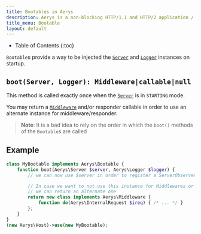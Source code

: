 ```yaml
---
title: Bootables in Aerys
description: Aerys is a non-blocking HTTP/1.1 and HTTP/2 application / websocket / static file server.
title_menu: Bootable
layout: default
---
```


* Table of Contents
{:toc}

`Bootable`s provide a way to be injected the [`Server`](server.html) and [`Logger`](logger.html) instances on startup.

## `boot(Server, Logger): Middleware|callable|null`

This method is called exactly once when the [`Server`](server.html) is in `STARTING` mode.

You may return a [`Middleware`](middleware.md) and/or responder callable in order to use an alternate instance for middleware/responder.

> **Note**: It is a bad idea to rely on the order in which the `boot()` methods of the `Bootable`s are called

## Example

```php
class MyBootable implements Aerys\Bootable {
    function boot(Aerys\Server $server, Aerys\Logger $logger) {
        // we can now use $server in order to register a ServerObserver for example

        // In case we want to not use this instance for Middlewares or responder callables,
        // we can return an alternate one
        return new class implements Aerys\Middleware {
            function do(Aerys\InternalRequest $ireq) { /* ... */ }
        };
    }
}
(new Aerys\Host)->use(new MyBootable);
```
